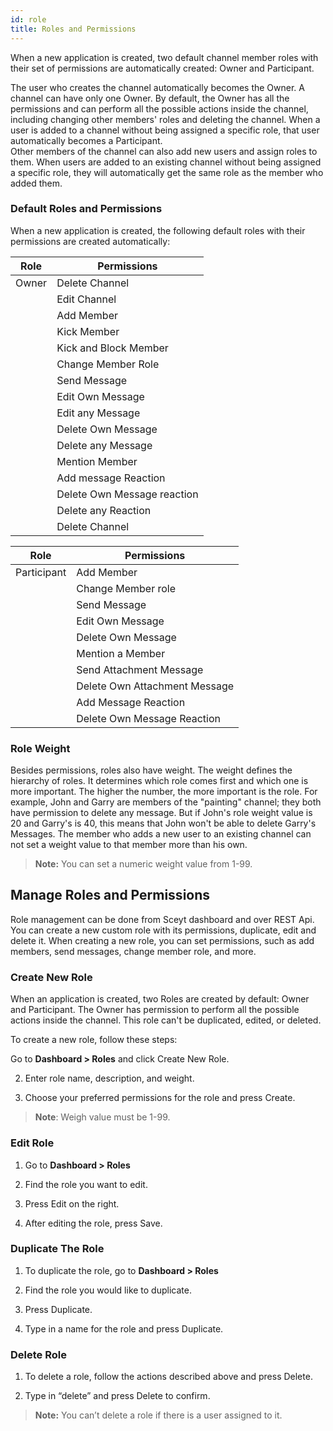 ```yaml
---
id: role
title: Roles and Permissions
---
```





When a new application is created, two default channel member roles with their set of permissions are automatically created: Owner and Participant.


The user who creates the channel automatically becomes the Owner. A channel can have only one Owner. By default, the Owner has all the permissions and can perform all the possible actions inside the channel, including changing other members' roles and deleting the channel. When a user is added to a channel without being assigned a specific role, that user automatically becomes a Participant.  
Other members of the channel can also add new users and assign roles to them.
When users are added to an existing channel without being assigned a specific role, they will automatically get the same role as the member who added them.

### Default Roles and Permissions ###

When a new application is created, the following default roles with their permissions are created automatically:

|Role|Permissions|
|---|---|
|Owner|Delete Channel|
||Edit Channel|
||Add Member|
||Kick Member|
||Kick and Block Member|
||Change Member Role|
||Send Message|
||Edit Own Message|
||Edit any Message|
||Delete Own Message|
||Delete any Message|
||Mention Member|
||Add message Reaction|
||Delete Own Message reaction|
||Delete any Reaction|
||Delete Channel|

|Role|Permissions|
|---|---|
|Participant|Add Member|
||Change Member role|
||Send Message|
||Edit Own Message|
||Delete Own Message|
||Mention a Member|
||Send Attachment Message |
||Delete Own Attachment Message|
||Add Message Reaction |
||Delete Own Message Reaction|

### Role Weight ###

Besides permissions, roles also have weight. The weight defines the hierarchy of roles. 
It determines which role comes first and which one is more important. The higher the number, the more important is the role.
For example, John and Garry are members of the "painting" channel; they both have permission to delete any message. But if John's role weight value is 20 and Garry's is 40, this means that John won't be able to delete Garry's Messages.
The member who adds a new user to an existing channel can not set a weight value to that member more than his own. 


> **Note:** You can set a numeric weight value from 1-99.

## Manage Roles and Permissions ##

Role management can be done from Sceyt dashboard and over REST Api. You can create a new custom role with its permissions, duplicate, edit and delete it. When creating a new role, you can set permissions, such as add members, send messages, change member role, and more.

### Create New Role ###

When an application is created, two Roles are created by default: Owner and Participant. The Owner has permission to perform all the possible actions inside the channel. This role can't be duplicated, edited, or deleted. 


To create a new role, follow these steps:

Go to **Dashboard > Roles** and click Create New Role.

2. Enter role name, description, and weight.

3. Choose your preferred permissions for the role and press Create.

> **Note**: Weigh value must be 1-99.


### Edit Role ###

1. Go to **Dashboard > Roles**

2. Find the role you want to edit.

3. Press Edit on the right. 

4. After editing the role, press Save.



### Duplicate The Role ###


1. To duplicate the role, go to **Dashboard > Roles**

2. Find the role you would like to duplicate.

3. Press Duplicate.

4. Type in a name for the role and press Duplicate.

### Delete Role ###

1. To delete a role, follow the actions described above and press Delete.

2. Type in “delete” and press Delete to confirm.

> **Note:** You can’t delete a role if there is a user assigned to it. 

